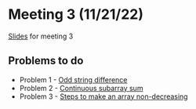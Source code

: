 # Meeting 3 (11/21/22)

[Slides](https://docs.google.com/presentation/d/1YEWKl91M7zA7vaQNZwx7kMvYgV1r_83Inj1BSIdjvyc/edit?usp=share_link) for meeting 3

## Problems to do

- Problem 1 - [Odd string difference](https://leetcode.com/problems/odd-string-difference/)
- Problem 2 - [Continuous subarray sum](https://leetcode.com/problems/continuous-subarray-sum/)
- Problem 3 - [Steps to make an array non-decreasing](https://leetcode.com/problems/steps-to-make-array-non-decreasing/)